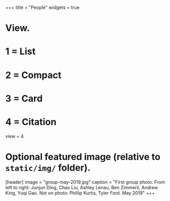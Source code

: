 +++
title = "People"
widgets = true

# View.
#   1 = List
#   2 = Compact
#   3 = Card
#   4 = Citation
view = 4

# Optional featured image (relative to `static/img/` folder).
[header]
image = "group-may-2019.jpg"
caption = "First group photo. From left to right: Junjun Ding, Chao Liu, Ashley Lenau, Ben Zimmerli, Andrew King, Yuqi Gao. Not on photo: Phillip Kurtis, Tyler Ford. May 2019"
+++
